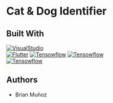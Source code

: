 # Cat & Dog Identifier




## Built With
[![VisualStudio](https://img.shields.io/badge/Visual_Studio_Code-0076c6?style=for-the-badge&logo=visual-studio&logoColor=white&labelColor=101010)]()
</br>
[![Flutter](https://img.shields.io/badge/Flutter-60bde6?style=for-the-badge&logo=flutter&logoColor=white&labelColor=101010)]()
[![Tensowflow](https://img.shields.io/badge/Android-green?style=for-the-badge&logo=android&logoColor=white&labelColor=101010)]()
[![Tensowflow](https://img.shields.io/badge/IOS-white?style=for-the-badge&logo=IOS&logoColor=white&labelColor=101010
)]()
<br>
[![Tensowflow](https://img.shields.io/badge/Tensorflow-orange?style=for-the-badge&logo=tensorflow&logoColor=white&labelColor=101010)]()
<br>

## Authors

* Brian Muñoz